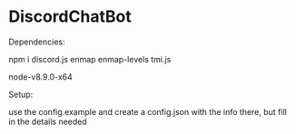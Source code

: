 # DiscordChatBot

Dependencies:

npm i discord.js enmap enmap-levels tmi.js

node-v8.9.0-x64

Setup:

use the config.example and create a config.json with the info there, but fill in the details needed
